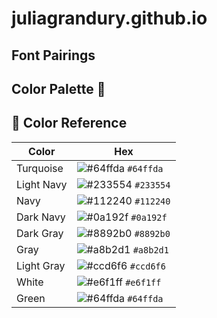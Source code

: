 # juliagrandury.github.io



## Font Pairings


## Color Palette 🎨


## 🎨 Color Reference

| Color          | Hex                                                                |
| -------------- | ------------------------------------------------------------------ |
| Turquoise      | ![#64ffda](https://via.placeholder.com/10/64ffda?text=+) `#64ffda` |
| Light Navy     | ![#233554](https://via.placeholder.com/10/303C55?text=+) `#233554` |
| Navy           | ![#112240](https://via.placeholder.com/10/0a192f?text=+) `#112240` |
| Dark Navy      | ![#0a192f](https://via.placeholder.com/10/0a192f?text=+) `#0a192f` |
| Dark Gray      | ![#8892b0](https://via.placeholder.com/10/8892b0?text=+) `#8892b0` |
| Gray           | ![#a8b2d1](https://via.placeholder.com/10/a8b2d1?text=+) `#a8b2d1` |
| Light Gray     | ![#ccd6f6](https://via.placeholder.com/10/ccd6f6?text=+) `#ccd6f6` |
| White          | ![#e6f1ff](https://via.placeholder.com/10/e6f1ff?text=+) `#e6f1ff` |
| Green          | ![#64ffda](https://via.placeholder.com/10/64ffda?text=+) `#64ffda` |
